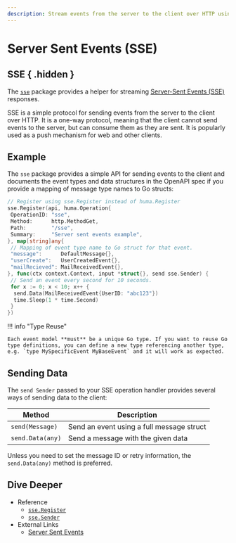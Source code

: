 ```yaml
---
description: Stream events from the server to the client over HTTP using Server Sent Events.
---
```


# Server Sent Events (SSE)

## SSE { .hidden }

The [`sse`](https://pkg.go.dev/github.com/ross96D/huma/sse) package provides a helper for streaming [Server-Sent Events (SSE)](https://developer.mozilla.org/en-US/docs/Web/API/Server-sent_events) responses.

SSE is a simple protocol for sending events from the server to the client over HTTP. It is a one-way protocol, meaning that the client cannot send events to the server, but can consume them as they are sent. It is popularly used as a push mechanism for web and other clients.

## Example

The `sse` package provides a simple API for sending events to the client and documents the event types and data structures in the OpenAPI spec if you provide a mapping of message type names to Go structs:

```go title="code.go"
// Register using sse.Register instead of huma.Register
sse.Register(api, huma.Operation{
 OperationID: "sse",
 Method:      http.MethodGet,
 Path:        "/sse",
 Summary:     "Server sent events example",
}, map[string]any{
 // Mapping of event type name to Go struct for that event.
 "message":      DefaultMessage{},
 "userCreate":   UserCreatedEvent{},
 "mailRecieved": MailReceivedEvent{},
}, func(ctx context.Context, input *struct{}, send sse.Sender) {
 // Send an event every second for 10 seconds.
 for x := 0; x < 10; x++ {
  send.Data(MailReceivedEvent{UserID: "abc123"})
  time.Sleep(1 * time.Second)
 }
})
```

!!! info "Type Reuse"

    Each event model **must** be a unique Go type. If you want to reuse Go type definitions, you can define a new type referencing another type, e.g. `type MySpecificEvent MyBaseEvent` and it will work as expected.

## Sending Data

The `send Sender` passed to your SSE operation handler provides several ways of sending data to the client:

| Method           | Description                               |
| ---------------- | ----------------------------------------- |
| `send(Message)`  | Send an event using a full message struct |
| `send.Data(any)` | Send a message with the given data        |

Unless you need to set the message ID or retry information, the `send.Data(any)` method is preferred.

## Dive Deeper

- Reference
  - [`sse.Register`](https://pkg.go.dev/github.com/ross96D/huma/sse#Register)
  - [`sse.Sender`](https://pkg.go.dev/github.com/ross96D/huma/sse#Sender)
- External Links
  - [Server Sent Events](https://developer.mozilla.org/en-US/docs/Web/API/Server-sent_events)
